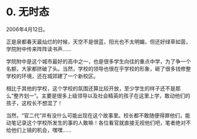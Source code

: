 # 0. 无时态

2006年4月12日。

正是泉都春天最灿烂的时候，天空不是很蓝，阳光也不太明媚，但还好绿草如茵，学院附中传来阵阵读书声……

学院附中是这个城市最好的高中之一，也是很多学生向往的重点中学，为了争一个名额，大家都挤破了头。当然，学校的领导也很在乎学校的形象，砸了很多钱修整学校的环境，还在城郊建了一个新校区。

相比于其他的学校，这个学校的氛围还算比较开放，至少学生的样子还不是那么“整齐划一”。主要是很多上级领导以及社会精英的孩子在这里上学，敢动他们的孩子，这校长不想混了！

当然，“官二代”并有没什么可能出现在这个故事里。校长都不敢随便得罪他们，能动笔记录这个学校所发生的事的人敢嘛！各位看官就直接无视他们吧，笔者绝对不给他们上镜的机会，嘿嘿……
